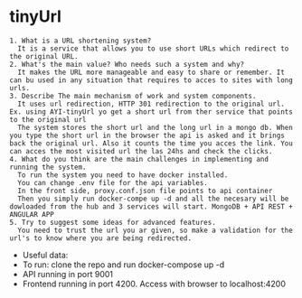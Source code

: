 # tinyUrl

    1. What is a URL shortening system?
      It is a service that allows you to use short URLs which redirect to the original URL.
    2. What's the main value? Who needs such a system and why?
      It makes the URL more manageable and easy to share or remember. It can bu used in any situation that requires to acces to sites with long urls.
    3. Describe The main mechanism of work and system components.
      It uses url redirection, HTTP 301 redirection to the original url. Ex. using AYI-tinyUrl yo get a short url from ther service that points to the original url
      The system stores the short url and the long url in a mongo db. When you type the short url in the browser the api is asked and it brings back the original url. Also it counts the time you acces the link. You can acces the most visited url the las 24hs and check the clicks.
    4. What do you think are the main challenges in implementing and running the system.
      To run the system you need to have docker installed.
      You can change .env file for the api variables.
      In the front side, proxy.conf.json file points to api container
      Then you simply run docker-compe up -d and all the necesary will be dowloaded from the hub and 3 services will start. MongoDB + API REST + ANGULAR APP
    5. Try to suggest some ideas for advanced features.
      You need to trust the url you ar given, so make a validation for the url's to know where you are being redirected.
    
- Useful data:
- To run: clone the repo and run docker-compose up -d
- API running in port 9001
- Frontend running in port 4200. Access with browser to localhost:4200
